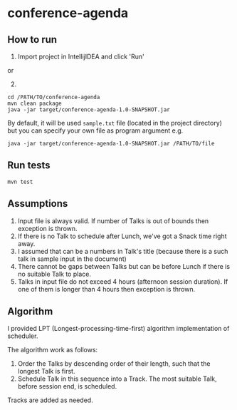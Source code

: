 # conference-agenda

## How to run

1. Import project in IntellijIDEA and click 'Run'

or

2.

```
cd /PATH/TO/conference-agenda
mvn clean package
java -jar target/conference-agenda-1.0-SNAPSHOT.jar
   ```

By default, it will be used `sample.txt` file (located in the project directory) but
you can specify your own file as program argument e.g.

```
java -jar target/conference-agenda-1.0-SNAPSHOT.jar /PATH/TO/file 
```

## Run tests

```
mvn test
```

## Assumptions

1. Input file is always valid. If number of Talks is out of bounds then exception is thrown.
2. If there is no Talk to schedule after Lunch, we've got a Snack time right away.
3. I assumed that can be a numbers in Talk's title (because there is a such talk in sample input in the document)
4. There cannot be gaps between Talks but can be before Lunch if there is no suitable Talk to place.
5. Talks in input file do not exceed 4 hours (afternoon session duration). If one of them is longer than 4 hours then
   exception is thrown.

## Algorithm
I provided LPT (Longest-processing-time-first) algorithm implementation of scheduler.

The algorithm work as follows:
1. Order the Talks by descending order of their length, such that the longest Talk is first.
2. Schedule Talk in this sequence into a Track. The most suitable Talk, before session end, is scheduled.

Tracks are added as needed.
